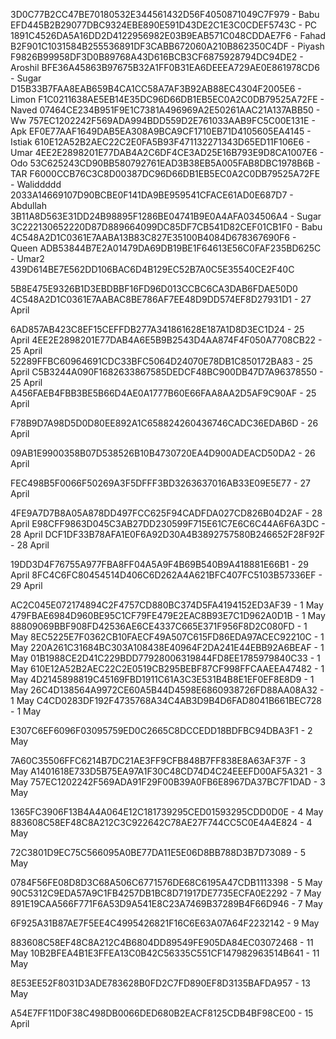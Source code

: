 3D0C77B2CC47BE70180532E344561432D56F4050871049C7F979 - Babu
EFD445B2B29077DBC9324EBE890E591D43DE2C1E3C0CDEF5743C - PC
1891C4526DA5A16DD2D4122956982E03B9EAB571C048CDDAE7F6 - Fahad
B2F901C1031584B255536891DF3CABB672060A210B862350C4DF - Piyash
F9826B99958DF3D0B89768A43D616BCB3CF6875928794DC94DE2 - Aroshil
BFE36A45863B97675B32A1FF0B31EA6DEEEA729AE0E861978CD6 - Sugar
D15B33B7FAA8EAB659B4CA1CC58A7AF3B92AB88EC4304F2005E6  - Limon
F1C0211638AE5EB14E35DC96D66DB1EB5EC0A2C0DB79525A72FE - Naved
07464CE234B951F9E1C7381A496969A2E50261AAC21A137ABB50 - Ww
757EC1202242F569ADA994BDD559D2E761033AAB9FC5C00E131E - Apk
EF0E77AAF1649DAB5EA308A9BCA9CF1710EB71D4105605EA4145 - Istiak
610E12A52B2AEC22C2E0FA5B93F471132271343D65ED11F106E6 - Umar
4EE2E2898201E77DAB4A2C6DF4CE3AD25E16B793E9D8CA1007E6 - Odo
53C625243CD90BB580792761EAD3B38EB5A005FAB8DBC1978B6B - TAR
F6000CCB76C3C8D00387DC96D66DB1EB5EC0A2C0DB79525A72FE - Waliddddd
2033A14669107D90BCBE0F141DA9BE959541CFACE61AD0E687D7 - Abdullah 
3B11A8D563E31DD24B98895F1286BE04741B9E0A4AFA034506A4 - Sugar
3C222130652220D87D889664099DC85DF7CB541D82CEF01CB1F0 - Babu 
4C548A2D1C0361E7AABA13B83C827E35100B4084D678367690F6 - Queen
ADB53844B7E2A01479DA69DB19BE1F64613E56C0FAF235BD625C - Umar2
439D614BE7E562DD106BAC6D4B129EC52B7A0C5E35540CE2F40C

5B8E475E9326B1D3EBDBBF16FD96D013CCBC6CA3DAB6FDAE50D0
4C548A2D1C0361E7AABAC8BE786AF7EE48D9DD574EF8D27931D1 - 27 April









6AD857AB423C8EF15CEFFDB277A341861628E187A1D8D3EC1D24 - 25 April
4EE2E2898201E77DAB4A6E5B9B2543D4AA874F4F050A7708CB22 - 25 April
52289FFBC60964691CDC33BFC5064D24070E78DB1C850172BA83 - 25 April
C5B3244A090F1682633867585DEDCF48BC900DB47D7A96378550 - 25 April
A456FAEB4FBB3BE5B66D4AE0A1777B60E66FAA8AA2D5AF9C90AF - 25 April


F78B9D7A98D5D0D80EE892A1C658824260436746CADC36EDAB6D - 26 April

09AB1E9900358B07D538526B10B4730720EA4D900ADEACD50DA2 - 26 April


FEC498B5F0066F50269A3F5DFFF3BD3263637016AB33E09E5E77 - 27 April


4FE9A7D7B8A05A878DD497FCC625F94CADFDA027CD826B04D2AF - 28 April
E98CFF9863D045C3AB27DD230599F715E61C7E6C6C44A6F6A3DC - 28 April
DCF1DF33B78AFA1E0F6A92D30A4B3892757580B246652F28F92F - 28 April

19DD3D4F76755A977FBA8FF04A5A9F4B69B540B9A418881E66B1 - 29 April
8FC4C6FC80454514D406C6D262A4A621BFC407FC5103B57336EF - 29 April

AC2C045E072174894C2F4757CD880BC374D5FA4194152ED3AF39 - 1 May
479FBAE6984D960BE95C1CF79FE479E2EAC8B93E7C1D962A0D1B - 1 May
88809069BBF908FD42536AE6CE4337C665E371F956F8D2C080FD - 1 May
8EC5225E7F0362CB10FAECF49A507C615FD86EDA97ACEC92210C - 1 May
220A261C31684BC303A108438E40964F2DA241E44EBB92A6BEAF - 1 May
01B1988CE2D41C229BDD77928006319844FD8EE1785979840C33 - 1 May
610E12A52B2AEC22C2E0519CB295BEBF87CF998FFCAAEEA47482 - 1 May
4D2145898819C45169FBD1911C61A3C3E531B4B8E1EF0EF8E8D9 - 1 May
26C4D138564A9972CE60A5B44D4598E6860938726FD88AA08A32 - 1 May
C4CD0283DF192F4735768A34C4AB3D9B4D6FAD8041B661BEC728 - 1 May


E307C6EF6096F03095759ED0C2665C8DCCEDD18BDFBC94DBA3F1 - 2 May

7A60C35506FFC6214B7DC21AE3FF9CFB848B7FF838E8A63AF37F - 3 May
A1401618E733D5B75EA97A1F30C48CD74D4C24EEEFD00AF5A321 - 3 May
757EC1202242F569ADA91F29F00B39A0FB6E8967DA37BC7F1DAD - 3 May


1365FC3906F13B4A4A064E12C181739295CED01593295CDD0D0E - 4 May
883608C58EF48C8A212C3C922642C78AE27F744CC5C0E4A4E824 - 4 May

72C3801D9EC75C566095A0BE77DA11E5E06D8BB788D3B7D73089 - 5 May


0784F56FE08D8D3C68A506C6771576DE68C6195A47CDB1113398 - 5 May
90C5312C9EDA57A9C1FB4257DB1BC8D71917DE7735ECFA0E2292 - 7 May
891E19CAA566F771F6A53D9A541E8C23A7469B37289B4F66D946 - 7 May


6F925A31B87AE7F5EE4C4995426821F16C6E63A07A64F2232142 - 9 May

883608C58EF48C8A212C4B6804DD89549FE905DA84EC03072468 - 11 May
10B2BFEA4B1E3FFEA13C0B42C56335C551CF147982963514B641 - 11 May

8E53EE52F8031D3ADE783628B0FD2C7FD890EF8D3135BAFDA957 - 13 May


A54E7FF11D0F38C498DB0066DED680B2EACF8125CDB4BF98CE00 - 15 April
